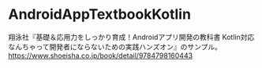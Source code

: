 # AndroidAppTextbookKotlin
翔泳社『基礎＆応用力をしっかり育成！Androidアプリ開発の教科書 Kotlin対応 なんちゃって開発者にならないための実践ハンズオン』のサンプル。
https://www.shoeisha.co.jp/book/detail/9784798160443
